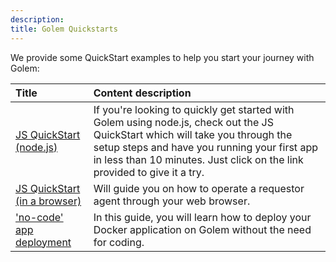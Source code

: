 ```yaml
---
description: 
title: Golem Quickstarts
---
```


We provide some QuickStart examples to help you start your journey with Golem:


|Title                  |   Content  description  |
|:----------------------|:----------------------------------------|
|[JS QuickStart (node.js)](/docs/quickstarts/js-quickstart) |   If you're looking to quickly get started with Golem using node.js, check out the JS QuickStart which will take you through the setup steps and have you running your first app in less than 10 minutes. Just click on the link provided to give it a try.|
|[JS QuickStart (in a browser)](/docs/quickstarts/golem-in-a-browser) |   Will guide you on how to operate a requestor agent through your web browser.|
| ['no-code' app deployment](/docs/quickstarts/no-code-app-deployment)| In this guide, you will learn how to deploy your Docker application on Golem without the need for coding. |

